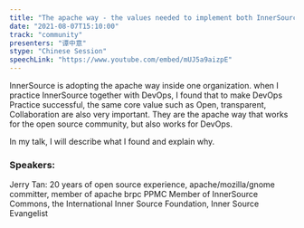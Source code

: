 ```yaml
---
title: "The apache way - the values needed to implement both InnerSource and DevOps within the enterprise"
date: "2021-08-07T15:10:00"
track: "community"
presenters: "谭中意"
stype: "Chinese Session"
speechLink: "https://www.youtube.com/embed/mUJ5a9aizpE"
---
```

InnerSource is adopting the apache way inside one organization. when I practice InnerSource together with DevOps, I found that to make DevOps Practice successful, the same core value such as Open, transparent, Collaboration are also very important. They are the apache way that works for the open source community, but also works for DevOps.


 In my talk, I will describe what I found and explain why.
 ### Speakers:
 Jerry Tan: 20 years of open source experience, apache/mozilla/gnome committer, member of apache brpc PPMC
Member of InnerSource Commons, the International Inner Source Foundation, Inner Source Evangelist
